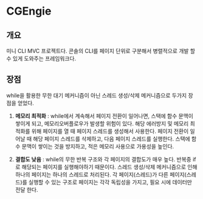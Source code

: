 # CGEngie
## 개요
미니  CLI MVC 프로젝트다. 콘솔의 CLI를 페이지 단위로 구분해서 병렬적으로 개발 할 수 있게 도와주는 프레임워크다. 

## 장점
while을 활용한 무한 대기 메커니즘이 아닌 스레드 생성/삭제 메커니즘으로 두가지 장점을 얻었다.  

1. **메모리 최적화** : while에서 계속해서 페이지 전환이 일어나면, 스택에 함수 문맥이 쌓이게 되고, 메모리오버플로우가 발생할 위험이 있다. 해당 에러방지 및 메모리 최적화를 위해 페이지를 열 때 페이지 
스레드를 생성해서 사용한다. 페이지 전환이 일어날 때 해당 페이지 스레드를 삭제하고, 다음 페이지 스레드를 실행한다. 스택에 함수 문맥이 쌓이는 것을 방지하고, 적은 메모리 사용으로 가용성을 높인다.

2. **결합도 낮음** : while의 무한 반복 구조와 각 페이지의 결합도가 매우 높다. 반복중 if로 해당되는 페이지를 실행해야하기 때문이다. 스레드 생성/삭제 메커니즘으로 인해 하나의 페이지는 하나의 스레드로 
처리된다. 각 페이지(스레드)가 다른 페이지(스레드)를 실행할 수 있는 구조로 페이지는 각각 독립성을 가지고, 필요 시에 데이터만 전달 한다.
